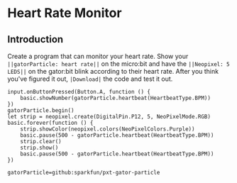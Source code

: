 # Heart Rate Monitor

## Introduction 
Create a program that can monitor your heart rate. Show your ``||gatorParticle: heart rate||`` on the micro:bit and have the ``||Neopixel: 5 LEDS||`` on the gator:bit blink according to their heart rate. After you think you've figured it out, ``|Download|`` the code and test it out. 

```blocks
input.onButtonPressed(Button.A, function () {
    basic.showNumber(gatorParticle.heartbeat(HeartbeatType.BPM))
})
gatorParticle.begin()
let strip = neopixel.create(DigitalPin.P12, 5, NeoPixelMode.RGB)
basic.forever(function () {
    strip.showColor(neopixel.colors(NeoPixelColors.Purple))
    basic.pause(500 - gatorParticle.heartbeat(HeartbeatType.BPM))
    strip.clear()
    strip.show()
    basic.pause(500 - gatorParticle.heartbeat(HeartbeatType.BPM))
})
```

```package
gatorParticle=github:sparkfun/pxt-gator-particle
```





